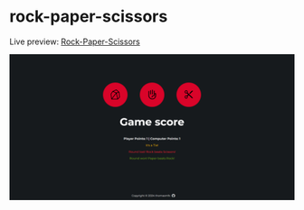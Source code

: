# rock-paper-scissors

Live preview: [Rock-Paper-Scissors](https://thomasmfx.github.io/rock-paper-scissors/)

![Project preview](assets/images/page-preview.png)